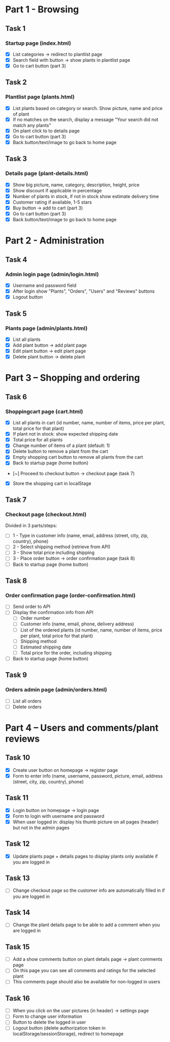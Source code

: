 # Part 1 - Browsing

## Task 1

### Startup page (index.html)

- [x] List categories -> redirect to plantlist page
- [x] Search field with button -> show plants in plantlist page
- [x] Go to cart button (part 3)

## Task 2

### Plantlist page (plants.html)

- [x] List plants based on category or search. Show picture, name and price of plant
- [x] If no matches on the search, display a message "Your search did not match any plants"
- [x] On plant click to to details page
- [x] Go to cart button (part 3)
- [x] Back button/text/image to go back to home page

## Task 3

### Details page (plant-details.html)

- [x] Show big picture, name, category, description, height, price
- [x] Show discount if applicable in percentage
- [x] Number of plants in stock, if not in stock show estimate delivery time
- [x] Customer rating if available, 1-5 stars
- [x] Buy button -> add to cart (part 3)
- [x] Go to cart button (part 3)
- [x] Back button/text/image to go back to home page

# Part 2 - Administration

## Task 4

### Admin login page (admin/login.html)

- [x] Username and password field
- [x] After login show "Plants", "Orders", "Users" and "Reviews" buttons
- [x] Logout button

## Task 5

### Plants page (admin/plants.html)

- [x] List all plants
- [x] Add plant button -> add plant page
- [x] Edit plant button -> edit plant page
- [x] Delete plant button -> delete plant

# Part 3 – Shopping and ordering

## Task 6

### Shoppingcart page (cart.html)

- [x] List all plants in cart (id number, name, number of items, price per plant, total price for that plant)
- [x] If plant not in stock: show expected shipping date
- [x] Total price for all plants
- [x] Change number of items of a plant (default: 1)
- [x] Delete button to remove a plant from the cart
- [x] Empty shopping cart button to remove all plants from the cart
- [x] Back to startup page (home button)
- [~] Proceed to checkout button -> checkout page (task 7)
- [x] Store the shopping cart in localStage

## Task 7

### Checkout page (checkout.html)

Divided in 3 parts/steps:

- [ ] 1 - Type in customer info (name, email, address (street, city, zip, country), phone)
- [ ] 2 - Select shipping method (retrieve from API)
- [ ] 3 - Show total price including shipping
- [ ] 3 - Place order button -> order confirmation page (task 8)
- [ ] Back to startup page (home button)

## Task 8

### Order confirmation page (order-confirmation.html)

- [ ] Send order to API
- [ ] Display the confirmation info from API
  - [ ] Order number
  - [ ] Customer info (name, email, phone, delivery address)
  - [ ] List of the ordered plants (id number, name, number of items, price per plant, total price for that plant)
  - [ ] Shipping method
  - [ ] Estimated shipping date
  - [ ] Total price for the order, including shipping
- [ ] Back to startup page (home button)

## Task 9

### Orders admin page (admin/orders.html)

- [ ] List all orders
- [ ] Delete orders

# Part 4 – Users and comments/plant reviews

## Task 10

- [x] Create user button on homepage -> register page
- [x] Form to enter info (name, username, password, picture, email, address (street, city, zip, country), phone)

## Task 11

- [x] Login button on homepage -> login page
- [x] Form to login with username and password
- [x] When user logged in: display his thumb picture on all pages (header) but not in the admin pages

## Task 12

- [x] Update plants page + details pages to display plants only available if you are logged in

## Task 13

- [ ] Change checkout page so the customer info are automatically filled in if you are logged in

## Task 14

- [ ] Change the plant details page to be able to add a comment when you are logged in

## Task 15

- [ ] Add a show comments button on plant details page -> plant comments page
- [ ] On this page you can see all comments and ratings for the selected plant
- [ ] This comments page should also be available for non-logged in users

## Task 16

- [ ] When you click on the user pictures (in header) -> settings page
- [ ] Form to change user information
- [ ] Button to delete the logged in user
- [ ] Logout button (delete authorization token in localStorage/sessionStorage), redirect to homepage
